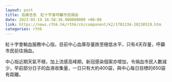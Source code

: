```yaml
---
layout: post
title: 血庫告急　紅十字會呼籲市民捐血
date: 2023-05-19 16:58:36.000000000 +08:00
link: https://news.rthk.hk/rthk/ch/component/k2/1701334-20230519.htm
categories: rthk
---
```


紅十字會輸血服務中心指，目前中心血庫存量跌至極低水平，只有4天存量，呼籲市民前往捐血。

中心指近期天氣不穩，加上流感高峰期，新冠感染個案亦增加，令捐血市民人數減少，早前部分日子的血液收集量，一日只有大約400袋，與中心每日目標的650袋有距離。
